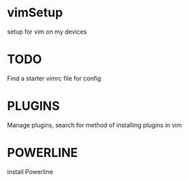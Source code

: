 # vimSetup
setup for vim on my devices
# TODO
Find a starter vimrc file for config

# PLUGINS
Manage plugins, search for method of installing plugins in vim

# POWERLINE
install Powerline
